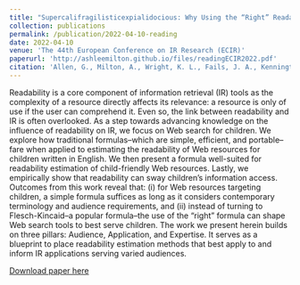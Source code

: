 ```yaml
---
title: "Supercalifragilisticexpialidocious: Why Using the “Right” Readability Formula in Children’s Web Search Matters"
collection: publications
permalink: /publication/2022-04-10-reading
date: 2022-04-10
venue: 'The 44th European Conference on IR Research (ECIR)'
paperurl: 'http://ashleemilton.github.io/files/readingECIR2022.pdf'
citation: 'Allen, G., Milton, A., Wright, K. L., Fails, J. A., Kennington, C., & Pera, M. S. (2022). &quot;Supercalifragilisticexpialidocious: Why Using the “Right” Readability Formula in Children’s Web Search Matters &quot; <i>The 44th European Conference on IR Research (ECIR)</i>.'
---
```

Readability is a core component of information retrieval (IR) tools as the complexity of a resource directly affects its relevance: a resource is only of use if the user can comprehend it. Even so, the link between readability and IR is often overlooked. As a step towards advancing knowledge on the influence of readability on IR, we focus on Web search for children. We explore how traditional formulas–which are simple, efficient, and portable–fare when applied to estimating the readability of Web resources for children written in English. We then present a formula well-suited for readability estimation of child-friendly Web resources. Lastly, we empirically show that readability can sway children’s information access. Outcomes from this work reveal that: (i) for Web resources targeting children, a simple formula suffices as long as it considers contemporary terminology and audience requirements, and (ii) instead of turning to Flesch-Kincaid–a popular formula–the use of the “right” formula can shape Web search tools to best serve children. The work we present herein builds on three pillars: Audience, Application, and Expertise. It serves as a blueprint to place readability estimation methods that best apply to and inform IR applications serving varied audiences.

[Download paper here](http://ashleemilton.github.io/files/readingECIR2022.pdf)